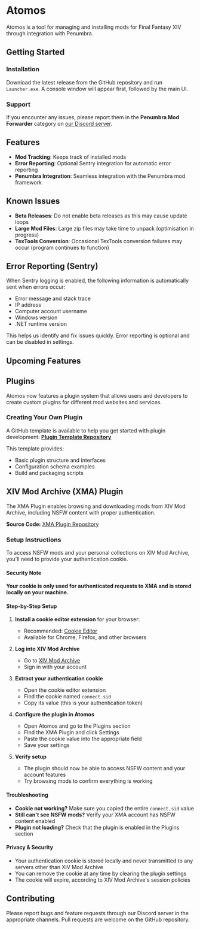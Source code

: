 # Atomos

Atomos is a tool for managing and installing mods for Final Fantasy XIV through integration with Penumbra.

## Getting Started

### Installation

Download the latest release from the GitHub repository and run `Launcher.exe`. A console window will appear first, followed by the main UI.

### Support

If you encounter any issues, please report them in the **Penumbra Mod Forwarder** category on [our Discord server](https://discord.gg/rtGXwMn7pX).

## Features

- **Mod Tracking**: Keeps track of installed mods
- **Error Reporting**: Optional Sentry integration for automatic error reporting
- **Penumbra Integration**: Seamless integration with the Penumbra mod framework

## Known Issues

- **Beta Releases**: Do not enable beta releases as this may cause update loops
- **Large Mod Files**: Large zip files may take time to unpack (optimisation in progress)
- **TexTools Conversion**: Occasional TexTools conversion failures may occur (program continues to function)

## Error Reporting (Sentry)

When Sentry logging is enabled, the following information is automatically sent when errors occur:
- Error message and stack trace
- IP address
- Computer account username
- Windows version
- .NET runtime version

This helps us identify and fix issues quickly. Error reporting is optional and can be disabled in settings.

## Upcoming Features


## Plugins

Atomos now features a plugin system that allows users and developers to create custom plugins for different mod websites and services.

### Creating Your Own Plugin

A GitHub template is available to help you get started with plugin development:
**[Plugin Template Repository](https://github.com/CouncilOfTsukuyomi/PluginTemplate)**

This template provides:
- Basic plugin structure and interfaces
- Configuration schema examples
- Build and packaging scripts

## XIV Mod Archive (XMA) Plugin

The XMA Plugin enables browsing and downloading mods from XIV Mod Archive,
including NSFW content with proper authentication.

**Source Code:** [XMA Plugin Repository](https://github.com/CouncilOfTsukuyomi/XMA-Plugin)

### Setup Instructions

To access NSFW mods and your personal collections on XIV Mod Archive, you'll need to provide your authentication cookie.

#### Security Note
**Your cookie is only used for authenticated requests to XMA and is stored locally on your machine.**

#### Step-by-Step Setup

1. **Install a cookie editor extension** for your browser:
    - Recommended: [Cookie Editor](https://cookie-editor.com/)
    - Available for Chrome, Firefox, and other browsers

2. **Log into XIV Mod Archive**
    - Go to [XIV Mod Archive](https://www.xivmodarchive.com)
    - Sign in with your account

3. **Extract your authentication cookie**
    - Open the cookie editor extension
    - Find the cookie named `connect.sid`
    - Copy its value (this is your authentication token)

4. **Configure the plugin in Atomos**
    - Open Atomos and go to the Plugins section
    - Find the XMA Plugin and click Settings
    - Paste the cookie value into the appropriate field
    - Save your settings

5. **Verify setup**
    - The plugin should now be able to access NSFW content and your account features
    - Try browsing mods to confirm everything is working

#### Troubleshooting

- **Cookie not working?** Make sure you copied the entire `connect.sid` value
- **Still can't see NSFW mods?** Verify your XMA account has NSFW content enabled
- **Plugin not loading?** Check that the plugin is enabled in the Plugins section

#### Privacy & Security

- Your authentication cookie is stored locally and never transmitted to any servers other than XIV Mod Archive
- You can remove the cookie at any time by clearing the plugin settings
- The cookie will expire, according to XIV Mod Archive's session policies

## Contributing

Please report bugs and feature requests through our Discord server in the appropriate channels. Pull requests are welcome on the GitHub repository.